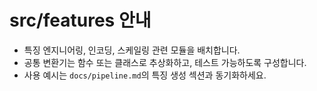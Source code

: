# src/features 안내

- 특징 엔지니어링, 인코딩, 스케일링 관련 모듈을 배치합니다.
- 공통 변환기는 함수 또는 클래스로 추상화하고, 테스트 가능하도록 구성합니다.
- 사용 예시는 `docs/pipeline.md`의 특징 생성 섹션과 동기화하세요.
